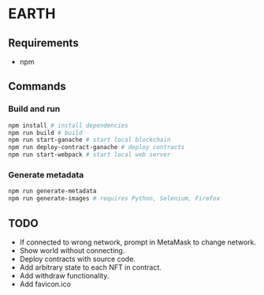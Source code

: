 # EARTH

## Requirements

- npm

## Commands

### Build and run
```bash
npm install # install dependencies
npm run build # build
npm run start-ganache # start local blockchain
npm run deploy-contract-ganache # deploy contracts
npm run start-webpack # start local web server
```

### Generate metadata
```bash
npm run generate-metadata
npm run generate-images # requires Python, Selenium, Firefox
```


## TODO

- If connected to wrong network, prompt in MetaMask to change network.
- Show world without connecting.
- Deploy contracts with source code.
- Add arbitrary state to each NFT in contract.
- Add withdraw functionality.
- Add favicon.ico
